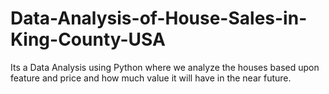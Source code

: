 # Data-Analysis-of-House-Sales-in-King-County-USA
Its a Data Analysis using Python where we analyze the houses based upon feature and price and how much value it will have in the near future.
